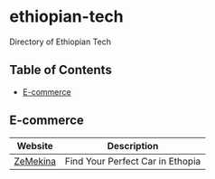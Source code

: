 # ethiopian-tech
Directory of Ethiopian Tech

## Table of Contents
- [E-commerce](#e-commerce)

## E-commerce
| Website | Description |
----------|--------------
|  [ZeMekina](https://zemekina.com/) | Find Your Perfect Car in Ethopia |
